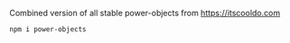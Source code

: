 Combined version of all stable power-objects from https://itscooldo.com

```
npm i power-objects
```
